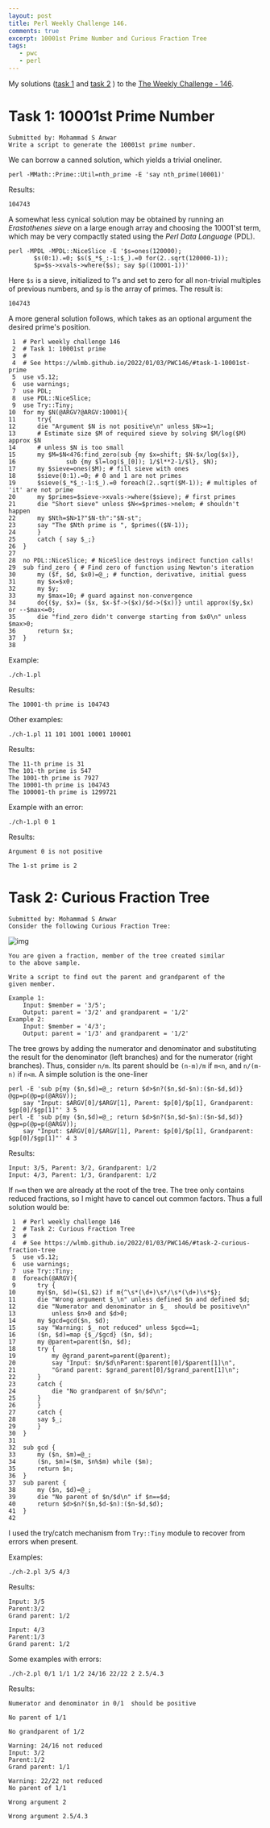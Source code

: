 ```yaml
---
layout: post
title: Perl Weekly Challenge 146.
comments: true
excerpt: 10001st Prime Number and Curious Fraction Tree
tags:
   - pwc
   - perl
---
```


My solutions
([task 1](https://github.com/wlmb/perlweeklychallenge-club/blob/master/challenge-146/wlmb/perl/ch-1.pl)
and
[task 2](https://github.com/wlmb/perlweeklychallenge-club/blob/master/challenge-146/wlmb/perl/ch-2.pl)
)
to the  [The Weekly Challenge - 146](https://theweeklychallenge.org/blog/perl-weekly-challenge-146).


# Task 1: 10001st Prime Number

    Submitted by: Mohammad S Anwar
    Write a script to generate the 10001st prime number.

We can borrow a canned solution, which yields a trivial oneliner.

    perl -MMath::Prime::Util=nth_prime -E 'say nth_prime(10001)'

Results:

    104743

A somewhat less cynical solution may be obtained by running an
*Erastothenes sieve* on a large enough array and choosing the
10001'st term, which may be very compactly stated using
the *Perl Data Language* (PDL).

    perl -MPDL -MPDL::NiceSlice -E '$s=ones(120000);
           $s(0:1).=0; $s($_*$_:-1:$_).=0 for(2..sqrt(120000-1));
           $p=$s->xvals->where($s); say $p((10001-1))'

Here `$s` is a sieve, initialized to 1's and set to zero for
all non-trivial multiples of previous numbers, and `$p` is the
array of primes. The result is:

    104743

A more general solution follows, which takes as an optional
argument the desired prime's position.

     1  # Perl weekly challenge 146
     2  # Task 1: 10001st prime
     3  #
     4  # See https://wlmb.github.io/2022/01/03/PWC146/#task-1-10001st-prime
     5  use v5.12;
     6  use warnings;
     7  use PDL;
     8  use PDL::NiceSlice;
     9  use Try::Tiny;
    10  for my $N(@ARGV?@ARGV:10001){
    11      try{
    12  	die "Argument $N is not positive\n" unless $N>=1;
    13  	# Estimate size $M of required sieve by solving $M/log($M) approx $N
    14  	# unless $N is too small
    15  	my $M=$N<4?6:find_zero(sub {my $x=shift; $N-$x/log($x)},
    16  			sub {my $l=log($_[0]); 1/$l**2-1/$l}, $N);
    17  	my $sieve=ones($M); # fill sieve with ones
    18  	$sieve(0:1).=0; # 0 and 1 are not primes
    19  	$sieve($_*$_:-1:$_).=0 foreach(2..sqrt($M-1)); # multiples of 'it' are not prime
    20  	my $primes=$sieve->xvals->where($sieve); # first primes
    21  	die "Short sieve" unless $N<=$primes->nelem; # shouldn't happen
    22  	my $Nth=$N>1?"$N-th":"$N-st";
    23  	say "The $Nth prime is ", $primes(($N-1));
    24      }
    25      catch { say $_;}
    26  }
    27
    28  no PDL::NiceSlice; # NiceSlice destroys indirect function calls!
    29  sub find_zero { # Find zero of function using Newton's iteration
    30      my ($f, $d, $x0)=@_; # function, derivative, initial guess
    31      my $x=$x0;
    32      my $y;
    33      my $max=10; # guard against non-convergence
    34      do{($y, $x)= ($x, $x-$f->($x)/$d->($x))} until approx($y,$x) or --$max<=0;
    35      die "find_zero didn't converge starting from $x0\n" unless $max>0;
    36      return $x;
    37  }
    38

Example:

    ./ch-1.pl

Results:

    The 10001-th prime is 104743

Other examples:

    ./ch-1.pl 11 101 1001 10001 100001

Results:

    The 11-th prime is 31
    The 101-th prime is 547
    The 1001-th prime is 7927
    The 10001-th prime is 104743
    The 100001-th prime is 1299721

Example with an error:

    ./ch-1.pl 0 1

Results:

    Argument 0 is not positive

    The 1-st prime is 2


# Task 2: Curious Fraction Tree

    Submitted by: Mohammad S Anwar
    Consider the following Curious Fraction Tree:

![img](/assets/image/20220103curiousFractionTree.png)

    You are given a fraction, member of the tree created similar
    to the above sample.

    Write a script to find out the parent and grandparent of the
    given member.

    Example 1:
        Input: $member = '3/5';
        Output: parent = '3/2' and grandparent = '1/2'
    Example 2:
        Input: $member = '4/3';
        Output: parent = '1/3' and grandparent = '1/2'

The tree grows by adding the numerator and denominator and
substituting the result for the denominator (left branches)
and for the numerator (right branches). Thus, consider
`n/m`. Its parent should be `(n-m)/m` if `m<n`, and `n/(m-n)`
if `n<m`. A simple solution is the one-liner

    perl -E 'sub p{my ($n,$d)=@_; return $d>$n?($n,$d-$n):($n-$d,$d)} @gp=p(@p=p(@ARGV));
        say "Input: $ARGV[0]/$ARGV[1], Parent: $p[0]/$p[1], Grandparent: $gp[0]/$gp[1]"' 3 5
    perl -E 'sub p{my ($n,$d)=@_; return $d>$n?($n,$d-$n):($n-$d,$d)} @gp=p(@p=p(@ARGV));
        say "Input: $ARGV[0]/$ARGV[1], Parent: $p[0]/$p[1], Grandparent: $gp[0]/$gp[1]"' 4 3

Results:

    Input: 3/5, Parent: 3/2, Grandparent: 1/2
    Input: 4/3, Parent: 1/3, Grandparent: 1/2

If `n=m` then we are already at the root of the
tree. The tree only contains reduced fractions, so I might
have to cancel out common factors. Thus a full solution would
be:

     1  # Perl weekly challenge 146
     2  # Task 2: Curious Fraction Tree
     3  #
     4  # See https://wlmb.github.io/2022/01/03/PWC146/#task-2-curious-fraction-tree
     5  use v5.12;
     6  use warnings;
     7  use Try::Tiny;
     8  foreach(@ARGV){
     9      try {
    10  	my($n, $d)=($1,$2) if m{^\s*(\d+)\s*/\s*(\d+)\s*$};
    11  	die "Wrong argument $_\n" unless defined $n and defined $d;
    12  	die "Numerator and denominator in $_  should be positive\n"
    13  	    unless $n>0 and $d>0;
    14  	my $gcd=gcd($n, $d);
    15  	say "Warning: $_ not reduced" unless $gcd==1;
    16  	($n, $d)=map {$_/$gcd} ($n, $d);
    17  	my @parent=parent($n, $d);
    18  	try {
    19  	    my @grand_parent=parent(@parent);
    20  	    say "Input: $n/$d\nParent:$parent[0]/$parent[1]\n",
    21  		"Grand parent: $grand_parent[0]/$grand_parent[1]\n";
    22  	}
    23  	catch {
    24  	    die "No grandparent of $n/$d\n";
    25  	}
    26      }
    27      catch {
    28  	say $_;
    29      }
    30  }
    31
    32  sub gcd {
    33      my ($n, $m)=@_;
    34      ($n, $m)=($m, $n%$m) while ($m);
    35      return $n;
    36  }
    37  sub parent {
    38      my ($n, $d)=@_;
    39      die "No parent of $n/$d\n" if $n==$d;
    40      return $d>$n?($n,$d-$n):($n-$d,$d);
    41  }
    42

I used the try/catch mechanism from `Try::Tiny` module to
recover from errors when present.

Examples:

    ./ch-2.pl 3/5 4/3

Results:

    Input: 3/5
    Parent:3/2
    Grand parent: 1/2

    Input: 4/3
    Parent:1/3
    Grand parent: 1/2

Some examples with errors:

    ./ch-2.pl 0/1 1/1 1/2 24/16 22/22 2 2.5/4.3

Results:

    Numerator and denominator in 0/1  should be positive

    No parent of 1/1

    No grandparent of 1/2

    Warning: 24/16 not reduced
    Input: 3/2
    Parent:1/2
    Grand parent: 1/1

    Warning: 22/22 not reduced
    No parent of 1/1

    Wrong argument 2

    Wrong argument 2.5/4.3
